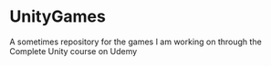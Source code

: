 # UnityGames
A sometimes repository for the games I am working on through the Complete Unity course on Udemy
